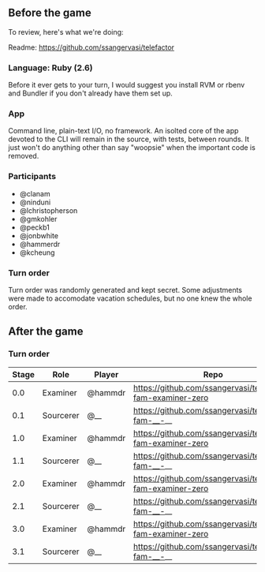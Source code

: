 ## Before the game

To review, here's what we're doing:

Readme: https://github.com/ssangervasi/telefactor

### Language: Ruby (2.6)

Before it ever gets to your turn, I would suggest you install RVM or rbenv
and Bundler if you don't already have them set up.

### App
  Command line, plain-text I/O, no framework.
  An isolted core of the app devoted to the CLI will remain in the source, with tests,
  between rounds. It just won't do anything other than say "woopsie" when the important
  code is removed.

### Participants
  - @clanam
  - @ninduni
  - @lchristopherson
  - @gmkohler
  - @peckb1
  - @jonbwhite
  - @hammerdr
  - @kcheung

### Turn order

Turn order was randomly generated and kept secret. Some adjustments were made to
accomodate vacation schedules, but no one knew the whole order.

## After the game

### Turn order

| Stage | Role      | Player  | Repo                                                        |
| --    | --        | --      | --                                                          |
| 0.0   | Examiner  | @hammdr | https://github.com/ssangervasi/telefactor-fam-examiner-zero |
| 0.1   | Sourcerer | @__     | https://github.com/ssangervasi/telefactor-fam-__-__         |
| 1.0   | Examiner  | @hammdr | https://github.com/ssangervasi/telefactor-fam-examiner-zero |
| 1.1   | Sourcerer | @__     | https://github.com/ssangervasi/telefactor-fam-__-__         |
| 2.0   | Examiner  | @hammdr | https://github.com/ssangervasi/telefactor-fam-examiner-zero |
| 2.1   | Sourcerer | @__     | https://github.com/ssangervasi/telefactor-fam-__-__         |
| 3.0   | Examiner  | @hammdr | https://github.com/ssangervasi/telefactor-fam-examiner-zero |
| 3.1   | Sourcerer | @__     | https://github.com/ssangervasi/telefactor-fam-__-__         |
